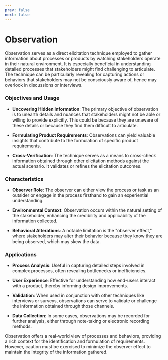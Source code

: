 ```yaml
---
prev: false
next: false
---
```


# Observation

Observation serves as a direct elicitation technique employed to gather information about processes or products by watching stakeholders operate in their natural environment. It is especially beneficial in understanding detailed processes that stakeholders might find challenging to articulate. The technique can be particularly revealing for capturing actions or behaviors that stakeholders may not be consciously aware of, hence may overlook in discussions or interviews.

### Objectives and Usage

- **Uncovering Hidden Information**: The primary objective of observation is to unearth details and nuances that stakeholders might not be able or willing to provide explicitly. This could be because they are unaware of these details or because they find them difficult to articulate.

- **Formulating Product Requirements**: Observations can yield valuable insights that contribute to the formulation of specific product requirements.

- **Cross-Verification**: The technique serves as a means to cross-check information obtained through other elicitation methods against the actual scenario. It validates or refines the elicitation outcomes.

### Characteristics

- **Observer Role**: The observer can either view the process or task as an outsider or engage in the process firsthand to gain an experiential understanding.

- **Environmental Context**: Observation occurs within the natural setting of the stakeholder, enhancing the credibility and applicability of the information collected.

- **Behavioral Alterations**: A notable limitation is the "observer effect," where stakeholders may alter their behavior because they know they are being observed, which may skew the data.

### Applications

- **Process Analysis**: Useful in capturing detailed steps involved in complex processes, often revealing bottlenecks or inefficiencies.

- **User Experience**: Effective for understanding how end-users interact with a product, thereby informing design improvements.

- **Validation**: When used in conjunction with other techniques like interviews or surveys, observations can serve to validate or challenge the information obtained through those channels.

- **Data Collection**: In some cases, observations may be recorded for further analysis, either through note-taking or electronic recording methods.

Observation offers a real-world view of processes and behaviors, providing a rich context for the identification and formulation of requirements. However, caution must be exercised to minimize the observer effect to maintain the integrity of the information gathered.
